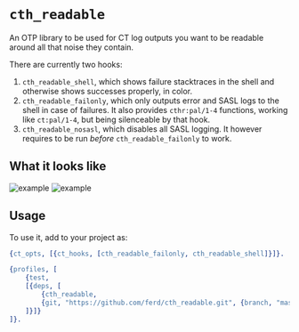 # `cth_readable`

An OTP library to be used for CT log outputs you want to be readable
around all that noise they contain.

There are currently two hooks:

1. `cth_readable_shell`, which shows failure stacktraces in the shell and
   otherwise shows successes properly, in color.
2. `cth_readable_failonly`, which only outputs error and SASL logs to the
   shell in case of failures. It also provides `cthr:pal/1-4` functions,
   working like `ct:pal/1-4`, but being silenceable by that hook.
3. `cth_readable_nosasl`, which disables all SASL logging. It however requires
   to be run *before* `cth_readable_failonly` to work.

## What it looks like

![example](http://i.imgur.com/dDFNxZr.png)
![example](http://i.imgur.com/RXZBG7H.png)

## Usage

To use it, add to your project as:

```erlang
{ct_opts, [{ct_hooks, [cth_readable_failonly, cth_readable_shell]}]}.

{profiles, [
    {test,
    [{deps, [
        {cth_readable,
        {git, "https://github.com/ferd/cth_readable.git", {branch, "master"}}}
    ]}]}
]}.
```

